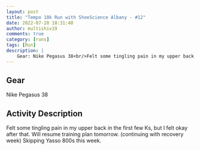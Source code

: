 ```yaml
---
layout: post
title: "Tempo 10k Run with ShoeScience Albany - #12"
date: 2022-07-28 18:31:40
author: multishiv19
comments: true
category: [runs]
tags: [Run]
description: |
    Gear: Nike Pegasus 38<br/>Felt some tingling pain in my upper back in the first few Ks, but I felt okay after that.<br/>Will resume training plan tomorrow. (continuing with recovery week)<br/>Skipping Yasso 800s this week. 
---
```


## Gear
Nike Pegasus 38

## Activity Description
Felt some tingling pain in my upper back in the first few Ks, but I felt okay after that.
Will resume training plan tomorrow. (continuing with recovery week)
Skipping Yasso 800s this week. 


<div width='100%' class='strava-embed-placeholder' data-embed-type='activity' data-embed-id='7541361543'></div>
<script src='https://strava-embeds.com/embed.js'></script>
